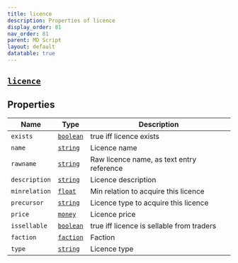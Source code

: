 ```yaml
---
title: licence
description: Properties of licence
display_order: 81
nav_order: 81
parent: MD Script
layout: default
datatable: true
---
```


##  [`licence`](./licence.html) 


## Properties

| Name | Type | Description |
|------|------|-------------|
| `exists` | [`boolean`](./boolean.html) | true iff licence exists |
| `name` | [`string`](./string.html) | Licence name |
| `rawname` | [`string`](./string.html) | Raw licence name, as text entry reference |
| `description` | [`string`](./string.html) | Licence description |
| `minrelation` | [`float`](./float.html) | Min relation to acquire this licence |
| `precursor` | [`string`](./string.html) | Licence type to acquire this licence |
| `price` | [`money`](./money.html) | Licence price |
| `issellable` | [`boolean`](./boolean.html) | true iff licence is sellable from traders |
| `faction` | [`faction`](./faction.html) | Faction |
| `type` | [`string`](./string.html) | Licence type |



